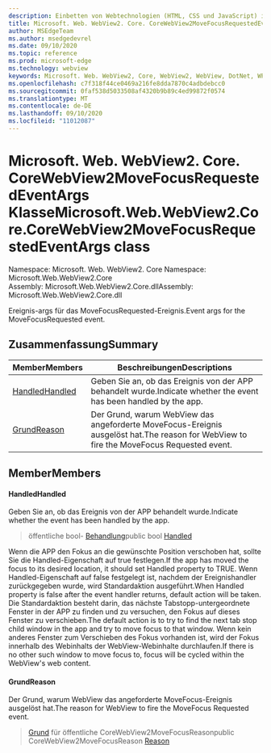 ```yaml
---
description: Einbetten von Webtechnologien (HTML, CSS und JavaScript) in ihre systemeigenen Anwendungen mit dem Microsoft Edge WebView2-Steuerelement
title: Microsoft. Web. WebView2. Core. CoreWebView2MoveFocusRequestedEventArgs
author: MSEdgeTeam
ms.author: msedgedevrel
ms.date: 09/10/2020
ms.topic: reference
ms.prod: microsoft-edge
ms.technology: webview
keywords: Microsoft. Web. WebView2, Core, WebView2, WebView, DotNet, WPF, WinForms, APP, Edge, CoreWebView2, CoreWebView2Controller, Browser Control, Edge HTML, Microsoft. Web. WebView2. Core. CoreWebView2MoveFocusRequestedEventArgs
ms.openlocfilehash: c7f318f44ce0469a216fe8dda7870c4adbdebcc0
ms.sourcegitcommit: 0faf538d5033508af4320b9b89c4ed99872f0574
ms.translationtype: MT
ms.contentlocale: de-DE
ms.lasthandoff: 09/10/2020
ms.locfileid: "11012087"
---
```

# <span data-ttu-id="94b0d-104">Microsoft. Web. WebView2. Core. CoreWebView2MoveFocusRequestedEventArgs Klasse</span><span class="sxs-lookup"><span data-stu-id="94b0d-104">Microsoft.Web.WebView2.Core.CoreWebView2MoveFocusRequestedEventArgs class</span></span> 

<span data-ttu-id="94b0d-105">Namespace: Microsoft. Web. WebView2. Core </span><span class="sxs-lookup"><span data-stu-id="94b0d-105">Namespace: Microsoft.Web.WebView2.Core</span></span>\
<span data-ttu-id="94b0d-106">Assembly: Microsoft.Web.WebView2.Core.dll</span><span class="sxs-lookup"><span data-stu-id="94b0d-106">Assembly: Microsoft.Web.WebView2.Core.dll</span></span>

<span data-ttu-id="94b0d-107">Ereignis-args für das MoveFocusRequested-Ereignis.</span><span class="sxs-lookup"><span data-stu-id="94b0d-107">Event args for the MoveFocusRequested event.</span></span>

## <span data-ttu-id="94b0d-108">Zusammenfassung</span><span class="sxs-lookup"><span data-stu-id="94b0d-108">Summary</span></span>

 <span data-ttu-id="94b0d-109">Member</span><span class="sxs-lookup"><span data-stu-id="94b0d-109">Members</span></span>                        | <span data-ttu-id="94b0d-110">Beschreibungen</span><span class="sxs-lookup"><span data-stu-id="94b0d-110">Descriptions</span></span>
--------------------------------|---------------------------------------------
[<span data-ttu-id="94b0d-111">Handled</span><span class="sxs-lookup"><span data-stu-id="94b0d-111">Handled</span></span>](#handled) | <span data-ttu-id="94b0d-112">Geben Sie an, ob das Ereignis von der APP behandelt wurde.</span><span class="sxs-lookup"><span data-stu-id="94b0d-112">Indicate whether the event has been handled by the app.</span></span>
[<span data-ttu-id="94b0d-113">Grund</span><span class="sxs-lookup"><span data-stu-id="94b0d-113">Reason</span></span>](#reason) | <span data-ttu-id="94b0d-114">Der Grund, warum WebView das angeforderte MoveFocus-Ereignis ausgelöst hat.</span><span class="sxs-lookup"><span data-stu-id="94b0d-114">The reason for WebView to fire the MoveFocus Requested event.</span></span>

## <span data-ttu-id="94b0d-115">Member</span><span class="sxs-lookup"><span data-stu-id="94b0d-115">Members</span></span>

#### <span data-ttu-id="94b0d-116">Handled</span><span class="sxs-lookup"><span data-stu-id="94b0d-116">Handled</span></span> 

<span data-ttu-id="94b0d-117">Geben Sie an, ob das Ereignis von der APP behandelt wurde.</span><span class="sxs-lookup"><span data-stu-id="94b0d-117">Indicate whether the event has been handled by the app.</span></span>

> <span data-ttu-id="94b0d-118">öffentliche bool- [Behandlung](#handled)</span><span class="sxs-lookup"><span data-stu-id="94b0d-118">public bool [Handled](#handled)</span></span>

<span data-ttu-id="94b0d-119">Wenn die APP den Fokus an die gewünschte Position verschoben hat, sollte Sie die Handled-Eigenschaft auf true festlegen.</span><span class="sxs-lookup"><span data-stu-id="94b0d-119">If the app has moved the focus to its desired location, it should set Handled property to TRUE.</span></span> <span data-ttu-id="94b0d-120">Wenn Handled-Eigenschaft auf false festgelegt ist, nachdem der Ereignishandler zurückgegeben wurde, wird Standardaktion ausgeführt.</span><span class="sxs-lookup"><span data-stu-id="94b0d-120">When Handled property is false after the event handler returns, default action will be taken.</span></span> <span data-ttu-id="94b0d-121">Die Standardaktion besteht darin, das nächste Tabstopp-untergeordnete Fenster in der APP zu finden und zu versuchen, den Fokus auf dieses Fenster zu verschieben.</span><span class="sxs-lookup"><span data-stu-id="94b0d-121">The default action is to try to find the next tab stop child window in the app and try to move focus to that window.</span></span> <span data-ttu-id="94b0d-122">Wenn kein anderes Fenster zum Verschieben des Fokus vorhanden ist, wird der Fokus innerhalb des Webinhalts der WebView-Webinhalte durchlaufen.</span><span class="sxs-lookup"><span data-stu-id="94b0d-122">If there is no other such window to move focus to, focus will be cycled within the WebView's web content.</span></span>

#### <span data-ttu-id="94b0d-123">Grund</span><span class="sxs-lookup"><span data-stu-id="94b0d-123">Reason</span></span> 

<span data-ttu-id="94b0d-124">Der Grund, warum WebView das angeforderte MoveFocus-Ereignis ausgelöst hat.</span><span class="sxs-lookup"><span data-stu-id="94b0d-124">The reason for WebView to fire the MoveFocus Requested event.</span></span>

> <span data-ttu-id="94b0d-125">[Grund](#reason) für öffentliche CoreWebView2MoveFocusReason</span><span class="sxs-lookup"><span data-stu-id="94b0d-125">public CoreWebView2MoveFocusReason [Reason](#reason)</span></span>

